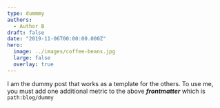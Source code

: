 ```yaml
---
type: dummmy
authors:
  - Author B
draft: false
date: "2019-11-06T00:00:00.000Z"
hero:
  image: ../images/coffee-beans.jpg
  large: false
  overlay: true
---
```


I am the dummy post that works as a template for the others. To use me, you must add one additional metric to the above
_**frontmatter**_ which is `path:blog/dummy`
